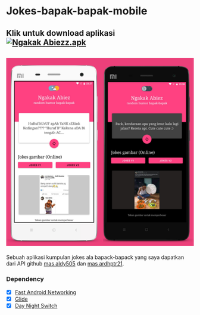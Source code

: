 # Jokes-bapak-bapak-mobile
Klik untuk download aplikasi<br/>
[![Ngakak Abiezz.apk](https://img.shields.io/badge/Ngakak%20Abiezz-APK-red.svg?style=for-the-badge&logo=android)](https://github.com/rickyricko302/Jokes-bapak-bapak-mobile/releases/download/apk/ngakak.abiezz.apk)
---

[![](https://github.com/rickyricko302/Jokes-bapak-bapak-mobile/blob/main/screenshoot/ss.jpg)](https://raw.githubusercontent.com/rickyricko302/Jokes-bapak-bapak-mobile/main/screenshoot/ss.jpg)
---
Sebuah aplikasi kumpulan jokes ala bapack-bapack yang saya dapatkan dari API github [mas aldy505](https://github.com/aldy505/jokes-bapak2) dan [mas ardhptr21](https://github.com/ardhptr21/candaan-api).
### Dependency
- [x] [Fast Android Networking](https://github.com/amitshekhariitbhu/Fast-Android-Networking)
- [x] [Glide](https://github.com/bumptech/glide)
- [x] [Day Night Switch](https://github.com/vimalcvs/Day-Night-Switch)  
